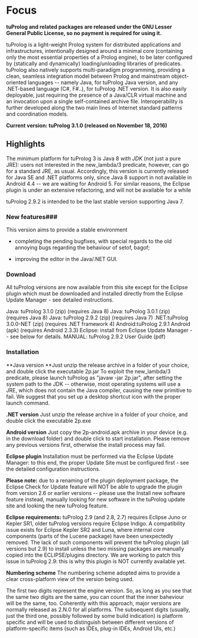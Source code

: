 # **Focus** #

**tuProlog and related packages are released under the GNU Lesser General Public License, so no payment is required for using it.**

tuProlog is a light-weight Prolog system for distributed applications and infrastructures, intentionally designed around a minimal core (containing only the most essential properties of a Prolog engine), to be later configured by (statically and dynamically) loading/unloading libraries of predicates. tuProlog also natively supports multi-paradigm programming, providing a clean, seamless integration model between Prolog and mainstream object-oriented languages -- namely Java, for tuProlog Java version, and any .NET-based language (C#, F#..), for tuProlog .NET version. It is also easily deployable, just requiring the presence of a Java/CLR virtual machine and an invocation upon a single self-contained archive file. Interoperability is further developed along the two main lines of Internet standard patterns and coordination models.

**Current version: tuProlog 3.1.0 (released on November 18, 2016)**

## **Highlights** ##

The minimum platform for tuProlog 3 is Java 8 *with JDK* (not just a pure JRE): users not interested in the new_lambda/3 predicate, however, can go for a standard JRE, as usual. 
Accordingly, this version is currently released for Java SE and .NET platforms only, since Java 8 support in not available in Android 4.4 -- we are waiting for Android 5. For similar reasons, the Eclipse plugin is under an extensive refactoring, and will not be available for a while

tuProlog 2.9.2 is intended to be the last stable version supporting Java 7.

### **New features**###
This version aims to provide a stable environment

* completing the pending bugfixes, with special regards to the old annoying bugs regarding the behaviour of setof, bagof;

* improving the editor in the Java/.NET GUI.

### **Download** ###
All tuProlog versions are now available from this site
except for the Eclipse plugin which must be downloaded and installed directly from the Eclipse Update Manager - see detailed instructions.

Java: tuProlog 3.1.0 (zip) (requires Java 8)
Java: tuProlog 3.0.1 (zip) (requires Java 8)
Java: tuProlog 2.9.2 (zip) (requires Java 7)
.NET:tuProlog 3.0.0-NET (zip) (requires .NET framework 4)
Android:tuProlog 2.9.1 Android (apk) (requires Android 2.3.3)
Eclipse:  install from Eclipse Update Manager -- see below for details.
MANUAL: tuProlog 2.9.2 User Guide (pdf)

### **Installation** ###

**Java version
**Just unzip the release archive in a folder of your choice, and double click the executable 2p.jar To exploit the new_lambda/3 predicate, please launch tuProlog as "javaw -jar 2p.jar", after setting the system path to the JDK -- otherwise, most operating systems will use a JRE, which does not contain the Java compiler, causing the new primitive to fail. We suggest that you set up a desktop shortcut icon with the proper launch command.

**.NET version**
Just unzip the release archive in a folder of your choice, and double click the executable 2p.exe

**Android version**
Just copy the 2p-android.apk archive in your device (e.g. in the download folder) and double click to start installation. Please remove any previous versions first, otherwise the install process may fail.

**Eclipse plugin**
Installation must be performed via the Eclipse Update Manager: to this end, the proper Update Site must be configured first - see the detailed configuration instructions.

**Please note:** due to a renaming of the plugin deployment package, the Eclipse Check for Update feature will NOT be able to upgrade the plugin from version 2.6 or earlier versions -- please use the Install new software feature instead, manually looking for new software in the tuProlog update site and looking the new tuProlog feature.

**Eclipse requirements:** tuProlog 2.9 (and 2.8, 2.7) requires Eclipse Juno or Kepler SR1, older tuProlog versions require Eclipse Indigo. A compatibility issue exists for Eclipse Kepler SR2 and Luna, where internal core components (parts of the Lucene package) have been unexpectedly removed. The lack of such components will prevent the tuProlog plugin (all versions but 2.9) to install unless the two missing packages are manually copied into the ECLIPSE/plugins directory. We are working to patch this issue in tuProlog 2.9: this is why this plugin is NOT currently available yet.

**Numbering scheme**
The numbering scheme adopted aims to provide a clear cross-platform view of the version being used.

The first two digits represent the engine version. So, as long as you see that the same two digits are the same, you can count that the inner baheviour will be the same, too.
Coherently with this approach, major versions are normally released as 2.N.0 for all platforms.
The subsequent digits (usually, just the third one, possibly followed by some build indication) is platform specific and will be used to distinguish between different versions of platform-specific items (such as IDEs, plug-in IDEs, Android UIs, etc.)